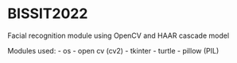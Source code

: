 # BISSIT2022

Facial recognition module using OpenCV and HAAR cascade model

Modules used:
    - os
    - open cv (cv2)
    - tkinter
    - turtle
    - pillow (PIL)